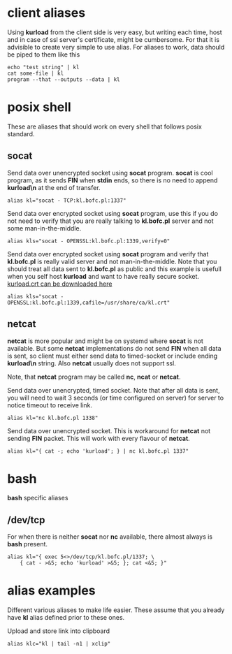 [kursg-meta]: # (title: client aliases)

client aliases
==============

Using **kurload** from the client side is very easy, but writing each time,
host and in case of ssl server's certificate, might be cumbersome. For that
it is advisible to create very simple to use alias. For aliases to work,
data should be piped to them like this

```{.sh}
echo "test string" | kl
cat some-file | kl
program --that --outputs --data | kl
```

posix shell
===========

These are aliases that should work on every shell that follows posix standard.

socat
-----

Send data over unencrypted socket using **socat** program. **socat** is cool
program, as it sends **FIN** when **stdin** ends, so there is no need to
append **kurload\n** at the end of transfer.
```{.sh}
alias kl="socat - TCP:kl.bofc.pl:1337"
```

Send data over encrypted socket using **socat** program, use this if you do not
need to verify that you are really talking to **kl.bofc.pl** server and not
some man-in-the-middle.
```{.sh}
alias kls="socat - OPENSSL:kl.bofc.pl:1339,verify=0"
```

Send data over encrypted socket using **socat** program and verify that
**kl.bofc.pl** is really valid server and not man-in-the-middle. Note
that you should treat all data sent to **kl.bofc.pl** as public and
this example is usefull when you self host **kurload** and want to have really
secure socket. [kurload.crt can be downloaded here][1]
```{.sh}
alias kls="socat - OPENSSL:kl.bofc.pl:1339,cafile=/usr/share/ca/kl.crt"
```

netcat
------

**netcat** is more popular and might be on systemd where **socat** is not
available. But some **netcat** implementations do not send **FIN** when
all data is sent, so client must either send data to timed-socket or include
ending **kurload\n** string. Also **netcat** usually does not support ssl.

Note, that **netcat** program may be called **nc**, **ncat** or **netcat**.

Send data over unencrypted, timed socket. Note that after all data is sent,
you will need to wait 3 seconds (or time configured on server) for server
to notice timeout to receive link.
```{.sh}
alias kl="nc kl.bofc.pl 1338"
```

Send data over unencrypted socket. This is workaround for **netcat** not
sending **FIN** packet. This will work with every flavour of **netcat**.
```{.sh}
alias kl="{ cat -; echo 'kurload'; } | nc kl.bofc.pl 1337"
```

bash
====

**bash** specific aliases

/dev/tcp
--------

For when there is neither **socat** nor **nc** available, there almost always
is **bash** present.
```{.bash}
alias kl="{ exec 5<>/dev/tcp/kl.bofc.pl/1337; \
    { cat - >&5; echo 'kurload' >&5; }; cat <&5; }"
```

alias examples
==============

Different various aliases to make life easier. These assume that you already
have **kl** alias defined prior to these ones.

Upload and store link into clipboard

```{.bash}
alias klc="kl | tail -n1 | xclip"
```

[1]: https://kl.bofc.pl/kl.crt
